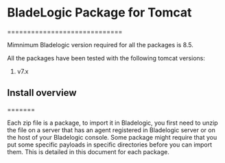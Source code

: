 # BladeLogic Package for Tomcat
=============================

Mimnimum Bladelogic version required for all the packages is 8.5.

All the packages have been tested with the following tomcat versions:
1. v7.x


## Install overview
=======

Each zip file is a package, to import it in Bladelogic, you first need to unzip the file on a server that has an agent registered in Bladelogic server or on the host of your Bladelogic console.
Some package might require that you put some specific payloads in specific directories before you can import them. This is detailed in this document for each package.

